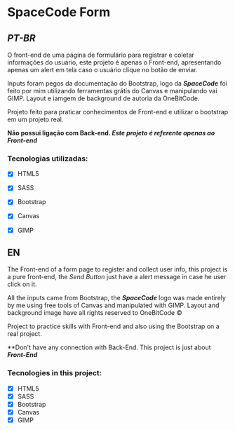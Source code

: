 
# SpaceCode Form

## _PT-BR_

O front-end de uma página de formulário para registrar e coletar informações do usuário, este projeto é apenas o Front-end, apresentando apenas um alert em tela caso o usuário clique no botão de enviar.


Inputs foram pegos da documentação do Bootstrap, logo da **_SpaceCode_** foi feito por mim utilizando ferramentas grátis do Canvas e manipulando vai GIMP. Layout e iamgem de background de autoria da OneBitCode.


Projeto feito para praticar conhecimentos de Front-end e utilizar o bootstrap em um projeto real. 

**Não possui ligação com Back-end. _Este projeto é referente apenas ao Front-end_**


### Tecnologias utilizadas:

- [x]  HTML5
- [x]  SASS
- [x]  Bootstrap
- [x]  Canvas
- [x]  GIMP



## EN

The Front-end of a form page to register and collect user info, this project is a pure front-end, the _Send Button_ just have a alert message in case he user click on it.


All the inputs came from Bootstrap, the **_SpaceCode_** logo was made entirely by me using free tools of Canvas and manipulated with GIMP. Layout and background image have all rights reserved to OneBitCode &copy;

Project to practice skills with Front-end and also using the Bootstrap on a real project. 

**Don't have any connection with Back-End. This project is just about **_Front-End_**


### Tecnologies in this project:

- [x]  HTML5
- [x]  SASS
- [x]  Bootstrap
- [x]  Canvas
- [x]  GIMP
